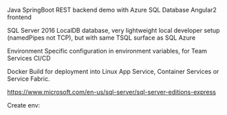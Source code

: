 
Java SpringBoot REST backend demo with Azure SQL Database
Angular2 frontend

SQL Server 2016 LocalDB database, very lightweight local developer setup (namedPipes not TCP), but with same TSQL surface as SQL Azure

Environment Specific configuration in environment variables, for Team Services CI/CD

Docker Build for deployment into Linux App Service,  Container Services or Service Fabric.

https://www.microsoft.com/en-us/sql-server/sql-server-editions-express

Create env:



